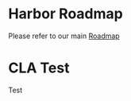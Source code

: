 # Harbor Roadmap

Please refer to our main [Roadmap](https://github.com/goharbor/harbor/blob/main/ROADMAP.md)


# CLA Test

Test
